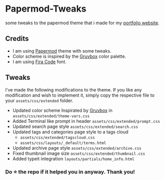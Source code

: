 # Papermod-Tweaks
some tweaks to the papermod theme that i made for my [portfolio website](https://iasad.me).

## Credits
* I am using [Papermod](https://github.com/adityatelange/hugo-PaperMod) theme with some tweaks.
* Color scheme is inspired by the [Gruvbox](https://github.com/morhetz/gruvbox) color palette.
* I am using [Fira Code](https://fonts.google.com/specimen/Fira+Code) font.

## Tweaks 
I've made the following modifications to the theme. If you like any modification and wish to implement it, simply copy the respective file to your `assets/css/extended` folder.

* Updated color scheme Inspirated by [Gruvbox](https://github.com/morhetz/gruvbox) in `assets/css/extended/theme-vars.css`
* Added Terminal like prompt in header `assets/css/extended/prompt.css`
* Updated search page style `assets/css/extended/search.css`
* Updated tags and categories page style to a tags cloud
    *  `assets/css/extended/tagscloud.css`
    *  `assets/css/layouts/_default/terms.html`
* Updated archive page style `assets/css/extended/archive.css`
* Fixed thumbnail image size `assets/css/extended/thumbnail.css`
* Added typeit integration `layouts/partials/home_info.html`


### Do ⭐ the repo if it helped you in anyway. Thank you!